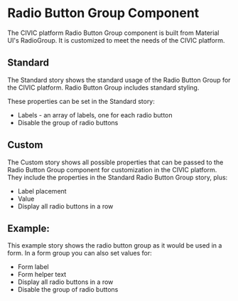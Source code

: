 # Radio Button Group Component

The CIVIC platform Radio Button Group component is built from Material UI's RadioGroup. It is customized to meet the needs of the CIVIC platform.

## Standard

The Standard story shows the standard usage of the Radio Button Group for the CIVIC platform. Radio Button Group includes standard styling.

These properties can be set in the Standard story:

- Labels - an array of labels, one for each radio button
- Disable the group of radio buttons

## Custom

The Custom story shows all possible properties that can be passed to the Radio Button Group component for customization in the CIVIC platform. They include the properties in the Standard Radio Button Group story, plus:

- Label placement
- Value
- Display all radio buttons in a row

## Example:

This example story shows the radio button group as it would be used in a form. In a form group you can also set values for:

- Form label
- Form helper text
- Display all radio buttons in a row
- Disable the group of radio buttons
